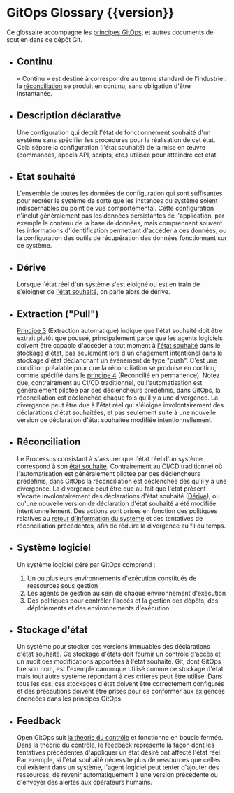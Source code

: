 # GitOps Glossary {{version}}

Ce glossaire accompagne les [principes GitOps](./PRINCIPLES_fr.md), et autres documents de soutien dans ce dépôt Git.

- ## Continu

    « Continu » est destiné à correspondre au terme standard de l'industrie : la [réconciliation](#réconciliation) se produit en continu, sans obligation d'être instantanée.

- ## Description déclarative

    Une configuration qui décrit l'état de fonctionnement souhaité d'un système sans spécifier les procédures pour la réalisation de cet état. Cela sépare la configuration (l'état souhaité) de la mise en œuvre (commandes, appels API, scripts, etc.) utilisée pour atteindre cet état.

- ## État souhaité

    L'ensemble de toutes les données de configuration qui sont suffisantes pour recréer le système de sorte que les instances du système soient indiscernables du point de vue comportemental. 
    Cette configuration n'inclut généralement pas les données persistantes de l'application, par exemple le contenu de la base de données, mais comprennent souvent les informations d'identification permettant d'accéder à ces données, ou la configuration des outils de récupération des données fonctionnant sur ce système.

- ## Dérive

    Lorsque l'état réel d'un système s'est éloigné ou est en train de s'éloigner de [l'état souhaité](#etat-souhaité), on parle alors de dérive.

- ## Extraction ("Pull")

    [Principe 3](./PRINCIPLES_fr.md) (Extraction automatique) indique que l'état souhaité doit être extrait plutôt que poussé, principalement parce que les agents logiciels doivent être capable d'accéder à tout moment à [l'état souhaité](#etat-souhaité) dans le [stockage d'état](#stockage-d-etat), pas seulement lors d'un chagement intentionel dans le stockage d'état déclanchant un évėnement de type "push". C'est une condition préalable pour que la réconciliation se produise en continu, comme spécifié dans le [principe 4](./PRINCIPLES_fr.md) (Reconcilié en permanence). Notez que, contrairement au CI/CD traditionnel, où l'automatisation est généralement pilotée par des déclencheurs prédéfinis, dans GitOps, la réconciliation est déclenchée chaque fois qu'il y a une divergence. La divergence peut être due à l'état réel qui s'éloigne involontairement des déclarations d'état souhaitées, et pas seulement suite à une nouvelle version de déclaration d'état souhaitée modifiée intentionnellement.
  
- ## Réconciliation

    Le Processus consistant à s'assurer que l'état réel d'un système correspond à son [état souhaité](#etat-souhaité).
    Contrairement au CI/CD traditionnel où l'automatisation est généralement pilotée par des déclencheurs prédéfinis, dans GitOps la réconciliation est déclenchée dès qu'il y a une divergence. La divergence peut être due au fait que l'état présent s'écarte involontairement des déclarations d'état souhaité ([Dérive](#dérive)), ou qu'une nouvelle version de déclaration d'état souhaité a été modifiée intentionnellement. 
    Des actions sont prises en fonction des politiques relatives au [retour d'information du système](#feedback) et des tentatives de réconciliation précédentes, afin de réduire la divergence au fil du temps.

- ## Système logiciel

    Un système logiciel géré par GitOps comprend :

    1. Un ou plusieurs environnements d'exécution constitués de ressources sous gestion
    2. Les agents de gestion au sein de chaque environnement d'exécution
    3. Des politiques pour contrôler l'accès et la gestion des dépôts, des déploiements et des environnements d'exécution

- ## Stockage d'état

    Un système pour stocker des versions immuables des déclarations [d'état souhaité](#etat-souhaite). Ce stockage d'états doit fournir un contrôle d'accès et un audit des modifications apportées à l'état souhaité. Git, dont GitOps tire son nom, est l'exemple canonique utilisé comme ce stockage d'état mais tout autre système répondant à ces critères peut être utilisé. Dans tous les cas, ces stockages d'état doivent être correctement configurés et des précautions doivent être prises pour se conformer aux exigences énoncées dans les principes GitOps.

- ## Feedback

    Open GitOps suit [la théorie du contrôle](https://fr.wikipedia.org/wiki/Th%C3%A9orie_du_contr%C3%B4le) et fonctionne en boucle fermée. Dans la théorie du contrôle, le feedback représente la façon dont les tentatives précédentes d'appliquer un état désiré ont affecté l'état réel. Par exemple, si l'état souhaité nécessite plus de ressources que celles qui existent dans un système, l'agent logiciel peut tenter d'ajouter des ressources, de revenir automatiquement à une version précédente ou d'envoyer des alertes aux opérateurs humains.
